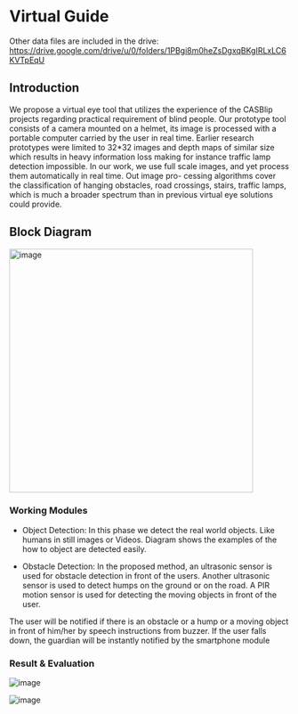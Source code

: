 # Virtual Guide
Other data files are included in the drive:<br>
https://drive.google.com/drive/u/0/folders/1PBgi8m0heZsDgxqBKgIRLxLC6KVTpEqU

## Introduction
We propose a virtual eye tool that utilizes the experience of the CASBlip projects regarding practical requirement of blind people. Our prototype tool consists of a camera mounted on a helmet, its image is processed with a portable computer carried by the user in real time. Earlier research prototypes were limited to 32*32 images and depth maps of similar size which results in heavy information loss making for instance traffic lamp detection impossible. In our work, we use full scale images, and yet process them automatically in real time. Out image pro- cessing algorithms cover the classification of hanging obstacles, road crossings, stairs, traffic lamps, which is much a broader spectrum than in previous virtual eye solutions could provide.

## Block Diagram
<img width="438" alt="image" src="https://github.com/sudikshanavik/CS724A_Virtual_Guide_/assets/100257642/451284b7-6a76-4197-baed-835278f98c8a">

### Working Modules
+ Object Detection:
In this phase we detect the real world objects. Like humans in still images or Videos. Diagram shows the examples of the how to object are detected easily.<br>

+ Obstacle Detection:
In the proposed method, an ultrasonic sensor is used for obstacle detection in front of the users. Another ultrasonic 
sensor is used to detect humps on the ground or on the road. A PIR motion sensor is used for detecting the moving 
objects in front of the user. <br>

The user will be notified if there is an obstacle or a hump or a moving object in front of him/her by speech instructions from buzzer. If the user falls down, the guardian will be instantly notified by the smartphone module<br>

### Result & Evaluation

![image](https://github.com/sudikshanavik/CS724A_Virtual_Guide_/assets/100257642/cfa6a67b-a1ff-4be9-8e4d-c4751f4a5071)

![image](https://github.com/sudikshanavik/CS724A_Virtual_Guide_/assets/100257642/5bc19a1d-557d-44e4-a353-8dcb746a72f9)

